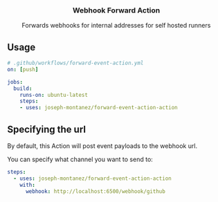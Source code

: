 <h3 align="center">Webhook Forward Action</h3>
<p align="center">Forwards webhooks for internal addresses for self hosted runners<p>

## Usage

```yaml
# .github/workflows/forward-event-action.yml
on: [push]

jobs:
  build:
    runs-on: ubuntu-latest
    steps:
    - uses: joseph-montanez/forward-event-action-action
```


## Specifying the url

By default, this Action will post event payloads to the webhook url.

You can specify what channel you want to send to:

```yaml
steps:
  - uses: joseph-montanez/forward-event-action-action
    with:
      webhook: http://localhost:6500/webhook/github
```
